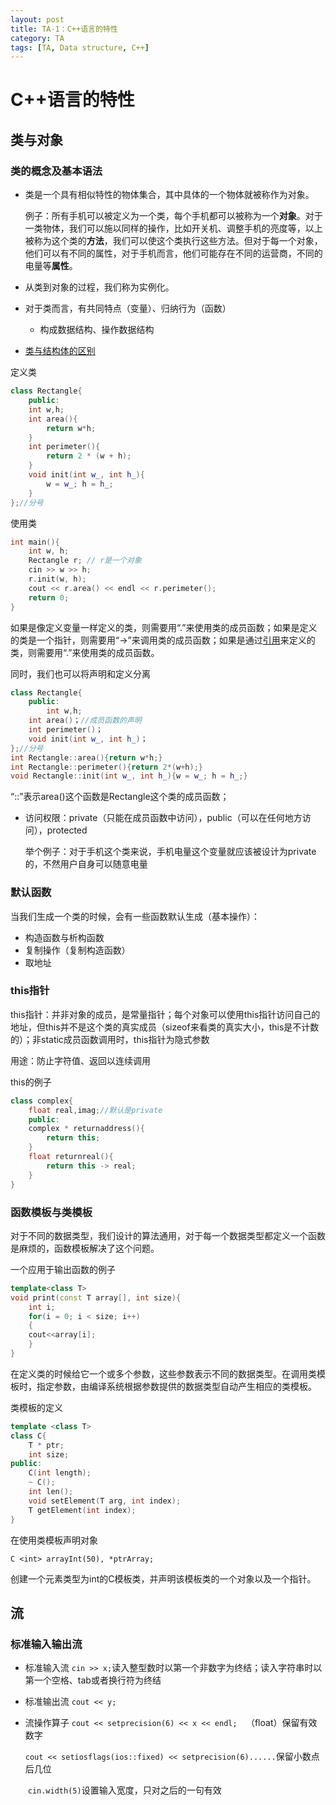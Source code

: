 ```yaml
---
layout: post
title: TA-1：C++语言的特性
category: TA
tags: [TA, Data structure, C++]
---
```


# C++语言的特性

## 类与对象

### 类的概念及基本语法

- 类是一个具有相似特性的物体集合，其中具体的一个物体就被称作为对象。

  例子：所有手机可以被定义为一个类，每个手机都可以被称为一个**对象**。对于一类物体，我们可以施以同样的操作，比如开关机、调整手机的亮度等，以上被称为这个类的**方法**，我们可以使这个类执行这些方法。但对于每一个对象，他们可以有不同的属性，对于手机而言，他们可能存在不同的运营商，不同的电量等**属性**。

- 从类到对象的过程，我们称为实例化。
- 对于类而言，有共同特点（变量）、归纳行为（函数）
  - 构成数据结构、操作数据结构
- [类与结构体的区别](https://zhidao.baidu.com/question/115443908.html)

定义类

```c++
class Rectangle{
    public:
	int w,h;
	int area(){
	    return w*h;
	}
	int perimeter(){
	    return 2 * (w + h);
	}
	void init(int w_, int h_){
	    w = w_; h = h_;
	}
};//分号
```

使用类

```c++
int main(){
    int w, h;
    Rectangle r; // r是一个对象
    cin >> w >> h;
    r.init(w, h);
    cout << r.area() << endl << r.perimeter();
    return 0;
}
```

如果是像定义变量一样定义的类，则需要用“.”来使用类的成员函数；如果是定义的类是一个指针，则需要用“->”来调用类的成员函数；如果是通过[引用](https://www.cnblogs.com/Mr-xu/archive/2012/08/07/2626973.html)来定义的类，则需要用“.”来使用类的成员函数。

同时，我们也可以将声明和定义分离

```c++
class Rectangle{
    public:
        int w,h;
	int area()；//成员函数的声明
	int perimeter()；
	void init(int w_, int h_)；
};//分号
int Rectangle::area(){return w*h;}
int Rectangle::perimeter(){return 2*(w+h);}
void Rectangle::init(int w_, int h_){w = w_; h = h_;}

```

“::”表示area()这个函数是Rectangle这个类的成员函数；

- 访问权限：private（只能在成员函数中访问），public（可以在任何地方访问），protected

  举个例子：对于手机这个类来说，手机电量这个变量就应该被设计为private的，不然用户自身可以随意电量

### 默认函数

当我们生成一个类的时候，会有一些函数默认生成（基本操作）：

- 构造函数与析构函数
- 复制操作（复制构造函数）
- 取地址

### this指针

this指针：并非对象的成员，是常量指针；每个对象可以使用this指针访问自己的地址，但this并不是这个类的真实成员（sizeof来看类的真实大小，this是不计数的）；非static成员函数调用时，this指针为隐式参数

用途：防止字符值、返回以连续调用

this的例子

```c++
class complex{
    float real,imag;//默认是private
    public:
	complex * returnaddress(){
	    return this;
	}
	float returnreal(){
	    return this -> real;
	}
}
```

### 函数模板与类模板

对于不同的数据类型，我们设计的算法通用，对于每一个数据类型都定义一个函数是麻烦的，函数模板解决了这个问题。

一个应用于输出函数的例子

```c++
template<class T>
void print(const T array[], int size){
    int i;
    for(i = 0; i < size; i++)
    {
	cout<<array[i];
    }
}
```

在定义类的时候给它一个或多个参数，这些参数表示不同的数据类型。在调用类模板时，指定参数，由编译系统根据参数提供的数据类型自动产生相应的类模板。

类模板的定义

```c++
template <class T>
class C{
    T * ptr;
    int size;
public:
    C(int length);
    ~ C();
    int len();
    void setElement(T arg, int index);
    T getElement(int index);
}
```

在使用类模板声明对象

 `C <int> arrayInt(50), *ptrArray;`

创建一个元素类型为int的C模板类，并声明该模板类的一个对象以及一个指针。

## 流

### 标准输入输出流

- 标准输入流 `cin >> x;`读入整型数时以第一个非数字为终结；读入字符串时以第一个空格、tab或者换行符为终结
- 标准输出流 `cout << y;`

- 流操作算子 `cout << setprecision(6) << x << endl;  `（float）保留有效数字

  ​					`cout << setiosflags(ios::fixed) << setprecision(6)......`保留小数点后几位

  ​					`cin.width(5)`设置输入宽度，只对之后的一句有效

  

